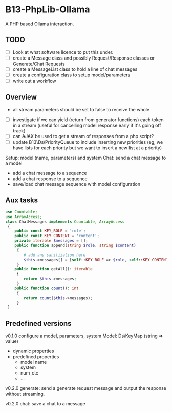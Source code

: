 # B13-PhpLib-Ollama
A PHP based Ollama interaction.

## TODO
- [ ] Look at what software licence to put this under.
- [ ] create a Message class and possibly Request/Response classes or Generate/Chat Requests
- [ ] create a MessageList class to hold a line of chat messages
- [ ] create a configuration class to setup model/parameters
- [ ] write out a workflow

## Overview
- all stream parameters should be set to false to receive the whole
- [ ] investigate if we can yield (return from generator functions) each token in a stream (useful for cancelling model response early if it's going off track)
- [ ] can AJAX be used to get a stream of responses from a php script?
- [ ] update B13\Ds\PriorityQueue to include inserting new priorities (eg, we have lists for each priority but we want to insert a new list at a priority)

Setup: model (name, parameters) and system
Chat: send a chat message to a model 
- add a chat message to a sequence
- add a chat response to a sequence
- save/load chat message sequence with model configuration

## Aux tasks

```php
use Countable;
use ArrayAccess;
class ChatMessages implements Countable, ArrayAccess
 {
    public const KEY_ROLE = 'role';
    public const KEY_CONTENT = 'content';
    private iterable $messages = [];
    public function append(string $role, string $content)
     {
        # add any sanitization here
        $this->messages[] = [self::KEY_ROLE => $role, self::KEY_CONTENT => $content];
     }
    public function getAll(): iterable
     {
        return $this->messages;
     }
    public function count(): int
     {
        return count($this->messages);
     }
 }
```

## Predefined versions

v0.1.0
configure a model, parameters, system
Model: Ds\KeyMap (string => value)
- dynamic properties
- predefined properties
  - model name
  - system
  - num_ctx
  - ...

v0.2.0
generate: send a generate request message and output the response without streaming.

v0.2.0
chat: save a chat to a message
